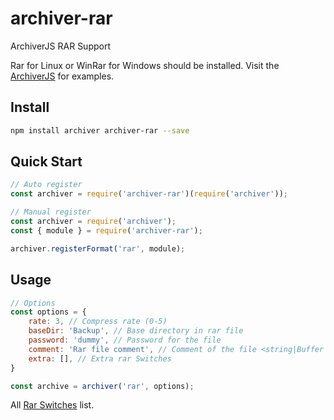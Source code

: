 # archiver-rar

ArchiverJS RAR Support

Rar for Linux or WinRar for Windows should be installed.
Visit the [ArchiverJS](https://www.archiverjs.com/) for examples.

## Install

```bash
npm install archiver archiver-rar --save
```

## Quick Start

```js
// Auto register
const archiver = require('archiver-rar')(require('archiver'));
```

```js
// Manual register
const archiver = require('archiver');
const { module } = require('archiver-rar');

archiver.registerFormat('rar', module);
```

## Usage

```js
// Options
const options = {
    rate: 3, // Compress rate (0-5)
    baseDir: 'Backup', // Base directory in rar file
    password: 'dummy', // Password for the file
    comment: 'Rar file comment', // Comment of the file <string|Buffer|file.txt>
    extra: [], // Extra rar Switches
}

const archive = archiver('rar', options);
```

All [Rar Switches](https://documentation.help/WinRAR/HELPSwitches.htm) list.